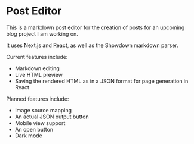 # Post Editor

This is a markdown post editor for the creation of posts for an upcoming
blog project I am working on.

It uses Next.js and React, as well as the Showdown markdown parser.

Current features include:

 - Markdown editing
 - Live HTML preview
 - Saving the rendered HTML as in a JSON format for page generation
 in React
 
Planned features include:

 - Image source mapping
 - An actual JSON output button
 - Mobile view support
 - An open button
 - Dark mode
